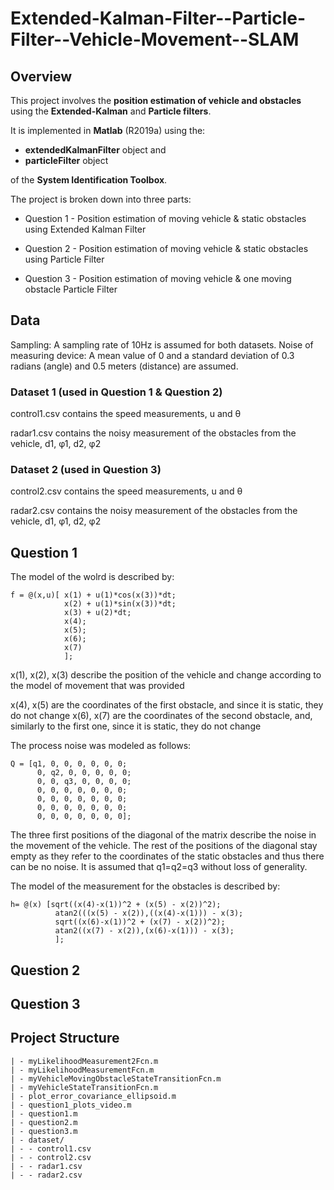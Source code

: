 # Extended-Kalman-Filter--Particle-Filter--Vehicle-Movement--SLAM

## Overview

This project involves the <b>position estimation of vehicle and obstacles</b> using the <b>Extended-Kalman</b> and <b>Particle filters</b>.

It is implemented in <b>Matlab</b> (R2019a) using the:
* <b>extendedKalmanFilter</b> object and 
* <b>particleFilter</b> object
  
of the <b>System Identification Toolbox</b>.

The project is broken down into three parts:

* Question 1 - Position estimation of moving vehicle & static obstacles using Extended Kalman Filter

* Question 2 - Position estimation of moving vehicle & static obstacles using Particle Filter

* Question 3 - Position estimation of moving vehicle & one moving obstacle Particle Filter

## Data

Sampling: A sampling rate of 10Hz is assumed for both datasets.
Noise of measuring device: A mean value of 0 and a standard deviation of 0.3 radians (angle) and 0.5 meters (distance) are assumed.

### Dataset 1 (used in Question 1 & Question 2)

control1.csv contains the speed measurements, u and θ

radar1.csv contains the noisy measurement of the obstacles from the vehicle, d1, φ1, d2, φ2

### Dataset 2 (used in Question 3)

control2.csv contains the speed measurements, u and θ

radar2.csv contains the noisy measurement of the obstacles from the vehicle, d1, φ1, d2, φ2


## Question 1

The model of the wolrd is described by:

```
f = @(x,u)[ x(1) + u(1)*cos(x(3))*dt;
            x(2) + u(1)*sin(x(3))*dt;
            x(3) + u(2)*dt;
            x(4);
            x(5);
            x(6);
            x(7)
            ];
```

x(1), x(2), x(3) describe the position of the vehicle and change according to the model of movement that was provided

x(4), x(5) are the coordinates of the first obstacle, and since it is static, they do not change
x(6), x(7) are the coordinates of the second obstacle, and, similarly to the first one, since it is static, they do not change

The process noise was modeled as follows:

```
Q = [q1, 0, 0, 0, 0, 0, 0;
      0, q2, 0, 0, 0, 0, 0;
      0, 0, q3, 0, 0, 0, 0;
      0, 0, 0, 0, 0, 0, 0;
      0, 0, 0, 0, 0, 0, 0;
      0, 0, 0, 0, 0, 0, 0;
      0, 0, 0, 0, 0, 0, 0];
```

The three first positions of the diagonal of the matrix describe the noise in the movement of the vehicle.
The rest of the positions of the diagonal stay empty as they refer to the coordinates of the static obstacles and thus there can be no noise.
It is assumed that q1=q2=q3 without loss of generality.

The model of the measurement for the obstacles is described by:

```
h= @(x) [sqrt((x(4)-x(1))^2 + (x(5) - x(2))^2);
          atan2(((x(5) - x(2)),((x(4)-x(1))) - x(3);
          sqrt((x(6)-x(1))^2 + (x(7) - x(2))^2);
          atan2((x(7) - x(2)),(x(6)-x(1))) - x(3);
          ];
```

## Question 2


## Question 3


## Project Structure
```
| - myLikelihoodMeasurement2Fcn.m
| - myLikelihoodMeasurementFcn.m
| - myVehicleMovingObstacleStateTransitionFcn.m
| - myVehicleStateTransitionFcn.m
| - plot_error_covariance_ellipsoid.m
| - question1_plots_video.m
| - question1.m
| - question2.m
| - question3.m
| - dataset/
| - - control1.csv
| - - control2.csv
| - - radar1.csv
| - - radar2.csv
```

